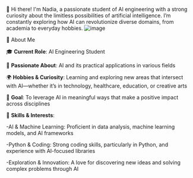 👋 Hi there! I'm Nadia, a passionate student of AI engineering with a strong curiosity about the limitless possibilities of artificial intelligence. I’m constantly exploring how AI can revolutionize diverse domains, from academia to everyday hobbies.
![image](https://github.com/user-attachments/assets/4097bb74-f0c0-4ecb-b22a-d8842deb876f)



🌱 About Me

🎓 **Current Role**: AI Engineering Student

🤖 **Passionate About**: AI and its practical applications in various fields

🌍 **Hobbies & Curiosity**: Learning and exploring new areas that intersect with AI—whether it’s in technology, healthcare, education, or creative arts

🚀 **Goal**: To leverage AI in meaningful ways that make a positive impact across disciplines

💼 **Skills & Interests**:

-AI & Machine Learning: Proficient in data analysis, machine learning models, and AI frameworks

-Python & Coding: Strong coding skills, particularly in Python, and experience with AI-focused libraries

-Exploration & Innovation: A love for discovering new ideas and solving complex problems through AI
